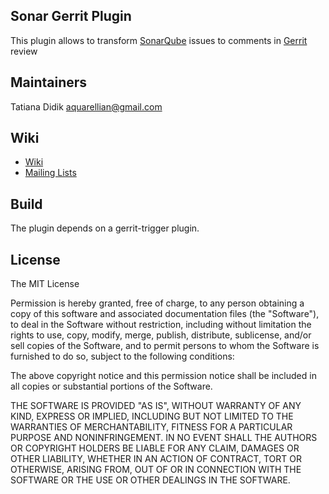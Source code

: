 ## Sonar Gerrit Plugin
This plugin allows to transform [SonarQube](http://www.sonarqube.org/) issues to comments in [Gerrit](http://code.google.com/p/gerrit/) review

## Maintainers

Tatiana Didik
aquarellian@gmail.com


## Wiki
* [Wiki](https://wiki.jenkins-ci.org/display/JENKINS/Sonar+Gerrit)
* [Mailing Lists](http://jenkins-ci.org/content/mailing-lists)

## Build
The plugin depends on a gerrit-trigger plugin.


## License
The MIT License


Permission is hereby granted, free of charge, to any person obtaining a copy
of this software and associated documentation files (the "Software"), to deal
in the Software without restriction, including without limitation the rights
to use, copy, modify, merge, publish, distribute, sublicense, and/or sell
copies of the Software, and to permit persons to whom the Software is
furnished to do so, subject to the following conditions:

The above copyright notice and this permission notice shall be included in
all copies or substantial portions of the Software.

THE SOFTWARE IS PROVIDED "AS IS", WITHOUT WARRANTY OF ANY KIND, EXPRESS OR
IMPLIED, INCLUDING BUT NOT LIMITED TO THE WARRANTIES OF MERCHANTABILITY,
FITNESS FOR A PARTICULAR PURPOSE AND NONINFRINGEMENT. IN NO EVENT SHALL THE
AUTHORS OR COPYRIGHT HOLDERS BE LIABLE FOR ANY CLAIM, DAMAGES OR OTHER
LIABILITY, WHETHER IN AN ACTION OF CONTRACT, TORT OR OTHERWISE, ARISING FROM,
OUT OF OR IN CONNECTION WITH THE SOFTWARE OR THE USE OR OTHER DEALINGS IN
THE SOFTWARE.